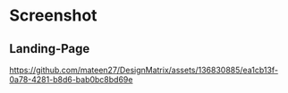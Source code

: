 # Screenshot

## Landing-Page
https://github.com/mateen27/DesignMatrix/assets/136830885/ea1cb13f-0a78-4281-b8d6-bab0bc8bd69e

